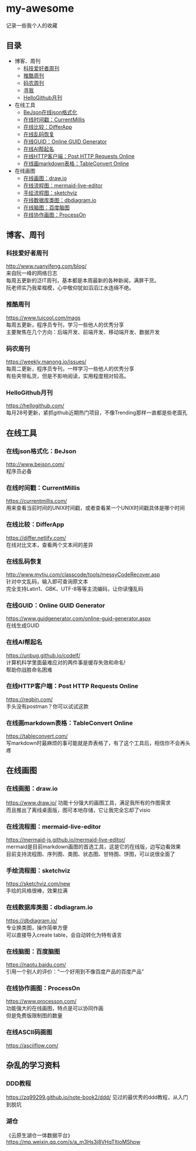 # my-awesome

记录一些我个人的收藏

## 目录

* 博客、周刊
  * [科技爱好者周刊](#科技爱好者周刊)
  * [推酷周刊](#推酷周刊)
  * [码农周刊](#码农周刊)
  * [寻我](#寻我)
  * [HelloGithub月刊](#HelloGithub月刊)
* 在线工具
  * [BeJson在线json格式化](#在线json格式化bejson)
  * [在线时间戳：CurrentMillis](#在线时间戳currentmillis)
  * [在线比较：DifferApp](#在线比较differapp)
  * [在线乱码恢复](#在线乱码恢复)
  * [在线GUID：Online GUID Generator](#在线guidonlineguidgenerator)
  * [在线AI帮起名](#在线ai帮起名)
  * [在线HTTP客户端：Post HTTP Requests Online](#在线http客户端posthttprequestsonline)
  * [在线画markdown表格：TableConvert Online](#在线画markdown表格tableconvertonline)
* 在线画图
  * [在线画图：draw.io](#在线画图drawio)
  * [在线流程图：mermaid-live-editor](#在线流程图mermaid-live-editor)
  * [手绘流程图：sketchviz](#手绘流程图sketchviz)
  * [在线数据库类图：dbdiagram.io](#在线数据库类图dbdiagram.io)
  * [在线脑图：百度脑图](#在线脑图百度脑图)
  * [在线协作画图：ProcessOn](#在线协作画图processon)

## 博客、周刊

### 科技爱好者周刊

http://www.ruanyifeng.com/blog/  
来自阮一峰的网络日志  
每周五更新的泛IT周刊，基本都是本周最新的各种新闻，满屏干货。  
阮老师实乃我辈楷模，心中敬仰犹如滔滔江水连绵不绝。  

### 推酷周刊

https://www.tuicool.com/mags  
每周五更新，程序员专刊，学习一些他人的优秀分享  
主要聚焦在几个方向：后端开发、前端开发、移动端开发、数据开发  

### 码农周刊

https://weekly.manong.io/issues/  
每周二更新，程序员专刊，一样学习一些他人的优秀分享  
有些夹带私货，但是不影响阅读，实用程度相对较高。   

### HelloGithub月刊

https://hellogithub.com/  
每月28号更新，紧抓github近期热门项目，不像Trending那样一直都是些老面孔  

## 在线工具

### 在线json格式化：BeJson

http://www.bejson.com/  
程序员必备  

### 在线时间戳：CurrentMillis

https://currentmillis.com/  
用来查看当前时间的UNIX时间戳，或者查看某一个UNIX时间戳具体是哪个时间  

### 在线比较：DifferApp

https://differ.netlify.com/  
在线对比文本，查看两个文本间的差异  

### 在线乱码恢复

http://www.mytju.com/classcode/tools/messyCodeRecover.asp  
针对中文乱码，输入即可查询原文本  
完全支持Latin1、GBK、UTF-8等等主流编码，让你读懂乱码  

### 在线GUID：Online GUID Generator

https://www.guidgenerator.com/online-guid-generator.aspx  
在线生成GUID

### 在线AI帮起名

https://unbug.github.io/codelf/  
计算机科学里面最难应对的两件事是缓存失效和命名!  
帮助你战胜命名困难

### 在线HTTP客户端：Post HTTP Requests Online

https://reqbin.com/  
手头没有postman？你可以试试这款  

### 在线画markdown表格：TableConvert Online

https://tableconvert.com/  
写markdown时最麻烦的事可能就是弄表格了，有了这个工具后，相信你不会再头疼  

## 在线画图

### 在线画图：draw.io

https://www.draw.io/
功能十分强大的画图工具，满足我所有的作图需求  
而且推出了离线桌面版，图可本地存储，它让我完全忘却了visio  

### 在线流程图：mermaid-live-editor

https://mermaid-js.github.io/mermaid-live-editor/  
mermaid是目前markdown画图的首选工具，这是它的在线版，边写边看效果  
目前支持流程图、序列图、类图、状态图、甘特图、饼图，可以说很全面了  

### 手绘流程图：sketchviz

https://sketchviz.com/new  
手绘的风格很棒，效果拉满  

### 在线数据库类图：dbdiagram.io

https://dbdiagram.io/  
专业换类图，操作简单方便  
可以直接导入create table，会自动转化为特有语言  

### 在线脑图：百度脑图

https://naotu.baidu.com/  
引用一个别人的评价：“一个好用到不像百度产品的百度产品”  

### 在线协作画图：ProcessOn

https://www.processon.com/  
功能强大的在线画图，特点是可以协同作画  
但是免费版限制图的数量  

### 在线ASCII码画图

https://asciiflow.com/

## 杂乱的学习资料

### DDD教程

https://zq99299.github.io/note-book2/ddd/
见过的最优秀的ddd教程，从入门到脱坑

### 湖仓

《云原生湖仓一体数据平台》
https://mp.weixin.qq.com/s/a_m3Hs3j8VHqTItioMShpw
